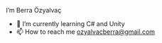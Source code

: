  I’m Berra Özyalvaç
- 🌱 I’m currently learning C# and Unity 
- 📫 How to reach me
  ozyalvacberra@gmail.com
